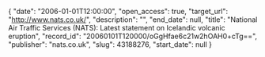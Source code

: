 {
  "date": "2006-01-01T12:00:00", 
  "open_access": true, 
  "target_url": "http://www.nats.co.uk/", 
  "description": "", 
  "end_date": null, 
  "title": "National Air Traffic Services (NATS): Latest statement on Icelandic volcanic eruption", 
  "record_id": "20060101T120000/oGgHfae6c21w2hOAH0+cTg==", 
  "publisher": "nats.co.uk", 
  "slug": 43188276, 
  "start_date": null
}

